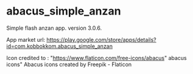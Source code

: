 # abacus_simple_anzan

Simple flash anzan app.
version 3.0.6.

App market url: https://play.google.com/store/apps/details?id=com.kobbokkom.abacus_simple_anzan

Icon credited to : "https://www.flaticon.com/free-icons/abacus" abacus icons" Abacus icons created by Freepik - Flaticon
